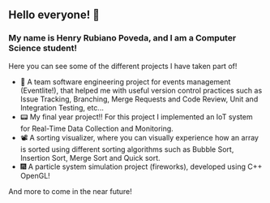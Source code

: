## Hello everyone! 👋 
### My name is Henry Rubiano Poveda, and I am a Computer Science student!

Here you can see some of the different projects I have taken part of!

- 📆 A team software engineering project for events management (Eventlite!), that helped me with useful version control practices such as Issue Tracking, Branching, Merge Requests and Code Review, Unit and Integration Testing, etc... 
- 📟 My final year project!! For this project I implemented an IoT system for Real-Time Data Collection and Monitoring.
- 📽 A sorting visualizer, where you can visually experience how an array is sorted using different sorting algorithms such as Bubble Sort, Insertion Sort, Merge Sort and Quick sort. 
- 🎆 A particle system simulation project (fireworks), developed using C++ OpenGL!

And more to come in the near future!

<!---
henrydrp10/henrydrp10 is a ✨ special ✨ repository because its `README.md` (this file) appears on your GitHub profile.
You can click the Preview link to take a look at your changes.
--->
